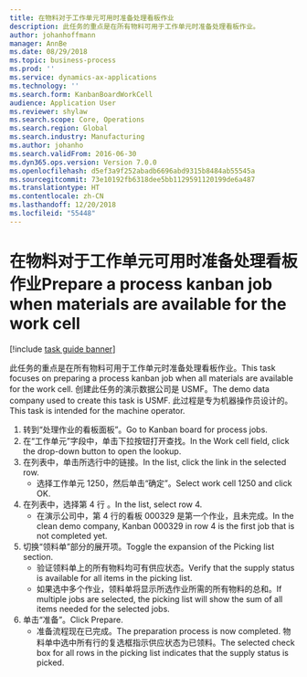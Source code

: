 ```yaml
---
title: 在物料对于工作单元可用时准备处理看板作业
description: 此任务的重点是在所有物料可用于工作单元时准备处理看板作业。
author: johanhoffmann
manager: AnnBe
ms.date: 08/29/2018
ms.topic: business-process
ms.prod: ''
ms.service: dynamics-ax-applications
ms.technology: ''
ms.search.form: KanbanBoardWorkCell
audience: Application User
ms.reviewer: shylaw
ms.search.scope: Core, Operations
ms.search.region: Global
ms.search.industry: Manufacturing
ms.author: johanho
ms.search.validFrom: 2016-06-30
ms.dyn365.ops.version: Version 7.0.0
ms.openlocfilehash: d5ef3a9f252abadb6696abd9315b8484ab55545a
ms.sourcegitcommit: 73e10192fb6318dee5bb1129591120199de6a487
ms.translationtype: HT
ms.contentlocale: zh-CN
ms.lasthandoff: 12/20/2018
ms.locfileid: "55448"
---
```

# <a name="prepare-a-process-kanban-job-when-materials-are-available-for-the-work-cell"></a><span data-ttu-id="ff488-103">在物料对于工作单元可用时准备处理看板作业</span><span class="sxs-lookup"><span data-stu-id="ff488-103">Prepare a process kanban job when materials are available for the work cell</span></span>

[!include [task guide banner](../../includes/task-guide-banner.md)]

<span data-ttu-id="ff488-104">此任务的重点是在所有物料可用于工作单元时准备处理看板作业。</span><span class="sxs-lookup"><span data-stu-id="ff488-104">This task focuses on preparing a process kanban job when all materials are available for the work cell.</span></span> <span data-ttu-id="ff488-105">创建此任务的演示数据公司是 USMF。</span><span class="sxs-lookup"><span data-stu-id="ff488-105">The demo data company used to create this task is USMF.</span></span> <span data-ttu-id="ff488-106">此过程是专为机器操作员设计的。</span><span class="sxs-lookup"><span data-stu-id="ff488-106">This task is intended for the machine operator.</span></span>

1. <span data-ttu-id="ff488-107">转到“处理作业的看板面板”。</span><span class="sxs-lookup"><span data-stu-id="ff488-107">Go to Kanban board for process jobs.</span></span>
2. <span data-ttu-id="ff488-108">在“工作单元”字段中，单击下拉按钮打开查找。</span><span class="sxs-lookup"><span data-stu-id="ff488-108">In the Work cell field, click the drop-down button to open the lookup.</span></span>
3. <span data-ttu-id="ff488-109">在列表中，单击所选行中的链接。</span><span class="sxs-lookup"><span data-stu-id="ff488-109">In the list, click the link in the selected row.</span></span>
    * <span data-ttu-id="ff488-110">选择工作单元 1250，然后单击“确定”。</span><span class="sxs-lookup"><span data-stu-id="ff488-110">Select work cell 1250 and click OK.</span></span>  
4. <span data-ttu-id="ff488-111">在列表中，选择第 4 行 。</span><span class="sxs-lookup"><span data-stu-id="ff488-111">In the list, select row 4.</span></span>
    * <span data-ttu-id="ff488-112">在演示公司中，第 4 行的看板 000329 是第一个作业，且未完成。</span><span class="sxs-lookup"><span data-stu-id="ff488-112">In the clean demo company, Kanban 000329 in row 4 is the first job that is not completed yet.</span></span>  
5. <span data-ttu-id="ff488-113">切换“领料单”部分的展开项。</span><span class="sxs-lookup"><span data-stu-id="ff488-113">Toggle the expansion of the Picking list section.</span></span>
    * <span data-ttu-id="ff488-114">验证领料单上的所有物料均可有供应状态。</span><span class="sxs-lookup"><span data-stu-id="ff488-114">Verify that the supply status is available for all items in the picking list.</span></span>  
    * <span data-ttu-id="ff488-115">如果选中多个作业，领料单将显示所选作业所需的所有物料的总和。</span><span class="sxs-lookup"><span data-stu-id="ff488-115">If multiple jobs are selected, the picking list will show the sum of all items needed for the selected jobs.</span></span>  
6. <span data-ttu-id="ff488-116">单击“准备”。</span><span class="sxs-lookup"><span data-stu-id="ff488-116">Click Prepare.</span></span>
    * <span data-ttu-id="ff488-117">准备流程现在已完成。</span><span class="sxs-lookup"><span data-stu-id="ff488-117">The preparation process is now completed.</span></span> <span data-ttu-id="ff488-118">物料单中选中所有行的复选框指示供应状态为已领料。</span><span class="sxs-lookup"><span data-stu-id="ff488-118">The selected check box for all rows in the picking list indicates that the supply status is picked.</span></span>  

